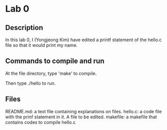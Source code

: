 # Lab 0

## Description

In this lab 0, I (Yongjeong Kim) have edited a printf statement of the hello.c file so that it would print my name. 



## Commands to compile and run

At the file directory, type
'make' to compile.

Then type 
./hello to run.



## Files
README.md: a text file containing explanations on files.
hello.c: a code file with the prinf statement in it. A file to be edited.
makefile: a makefile that contains codes to compile hello.c


